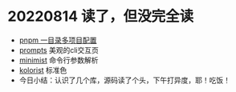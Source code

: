 <!--
 * @Desc: 
 * @Author: 曾茹菁
 * @Date: 2022-08-14 10:28:24
 * @LastEditors: 曾茹菁
 * @LastEditTime: 2022-08-14 11:09:28
-->
# 20220814 读了，但没完全读
- [pnpm 一目录多项目配置](/daily/note/20220814)
- [prompts](https://www.npmjs.com/package/prompts) 美观的cli交互页
- [minimist](https://www.npmjs.com/package/minimist) 命令行参数解析
- [kolorist](https://www.npmjs.com/package/kolorist) 标准色
- 今日小结：认识了几个库，源码读了个头，下午打异度，耶！吃饭！
